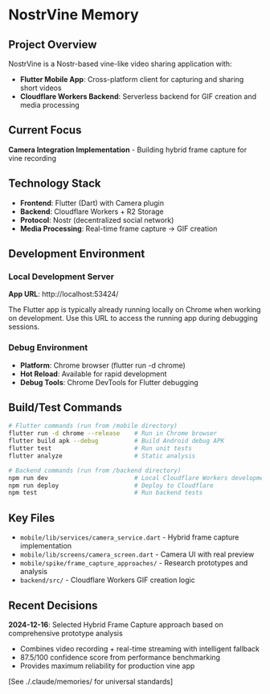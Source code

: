 # NostrVine Memory

## Project Overview
NostrVine is a Nostr-based vine-like video sharing application with:
- **Flutter Mobile App**: Cross-platform client for capturing and sharing short videos
- **Cloudflare Workers Backend**: Serverless backend for GIF creation and media processing

## Current Focus  
**Camera Integration Implementation** - Building hybrid frame capture for vine recording

## Technology Stack
- **Frontend**: Flutter (Dart) with Camera plugin
- **Backend**: Cloudflare Workers + R2 Storage
- **Protocol**: Nostr (decentralized social network)
- **Media Processing**: Real-time frame capture → GIF creation

## Development Environment

### Local Development Server
**App URL**: http://localhost:53424/

The Flutter app is typically already running locally on Chrome when working on development. Use this URL to access the running app during debugging sessions.

### Debug Environment
- **Platform**: Chrome browser (flutter run -d chrome)
- **Hot Reload**: Available for rapid development
- **Debug Tools**: Chrome DevTools for Flutter debugging

## Build/Test Commands
```bash
# Flutter commands (run from /mobile directory)
flutter run -d chrome --release    # Run in Chrome browser
flutter build apk --debug          # Build Android debug APK
flutter test                       # Run unit tests
flutter analyze                    # Static analysis

# Backend commands (run from /backend directory)  
npm run dev                        # Local Cloudflare Workers development
npm run deploy                     # Deploy to Cloudflare
npm test                           # Run backend tests
```

## Key Files
- `mobile/lib/services/camera_service.dart` - Hybrid frame capture implementation
- `mobile/lib/screens/camera_screen.dart` - Camera UI with real preview
- `mobile/spike/frame_capture_approaches/` - Research prototypes and analysis
- `backend/src/` - Cloudflare Workers GIF creation logic

## Recent Decisions
**2024-12-16**: Selected Hybrid Frame Capture approach based on comprehensive prototype analysis
- Combines video recording + real-time streaming with intelligent fallback
- 87.5/100 confidence score from performance benchmarking
- Provides maximum reliability for production vine app

[See ./.claude/memories/ for universal standards]